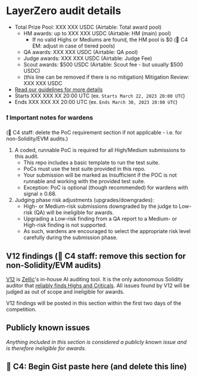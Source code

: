 # LayerZero audit details
- Total Prize Pool: XXX XXX USDC (Airtable: Total award pool)
    - HM awards: up to XXX XXX USDC (Airtable: HM (main) pool)
        - If no valid Highs or Mediums are found, the HM pool is $0 (🐺 C4 EM: adjust in case of tiered pools)
    - QA awards: XXX XXX USDC (Airtable: QA pool)
    - Judge awards: XXX XXX USDC (Airtable: Judge Fee)
    - Scout awards: $500 USDC (Airtable: Scout fee - but usually $500 USDC)
    - (this line can be removed if there is no mitigation) Mitigation Review: XXX XXX USDC
- [Read our guidelines for more details](https://docs.code4rena.com/competitions)
- Starts XXX XXX XX 20:00 UTC (ex. `Starts March 22, 2023 20:00 UTC`)
- Ends XXX XXX XX 20:00 UTC (ex. `Ends March 30, 2023 20:00 UTC`)

### ❗ Important notes for wardens
(🐺 C4 staff: delete the PoC requirement section if not applicable - i.e. for non-Solidity/EVM audits.)
1. A coded, runnable PoC is required for all High/Medium submissions to this audit. 
    - This repo includes a basic template to run the test suite.
    - PoCs must use the test suite provided in this repo.
    - Your submission will be marked as Insufficient if the POC is not runnable and working with the provided test suite.
    - Exception: PoC is optional (though recommended) for wardens with signal ≥ 0.68.
1. Judging phase risk adjustments (upgrades/downgrades):
    - High- or Medium-risk submissions downgraded by the judge to Low-risk (QA) will be ineligible for awards.
    - Upgrading a Low-risk finding from a QA report to a Medium- or High-risk finding is not supported.
    - As such, wardens are encouraged to select the appropriate risk level carefully during the submission phase.

## V12 findings (🐺 C4 staff: remove this section for non-Solidity/EVM audits)

[V12](https://v12.zellic.io/) is [Zellic](https://zellic.io)'s in-house AI auditing tool. It is the only autonomous Solidity auditor that [reliably finds Highs and Criticals](https://www.zellic.io/blog/introducing-v12/). All issues found by V12 will be judged as out of scope and ineligible for awards.

V12 findings will be posted in this section within the first two days of the competition.  

## Publicly known issues

_Anything included in this section is considered a publicly known issue and is therefore ineligible for awards._

## 🐺 C4: Begin Gist paste here (and delete this line)



